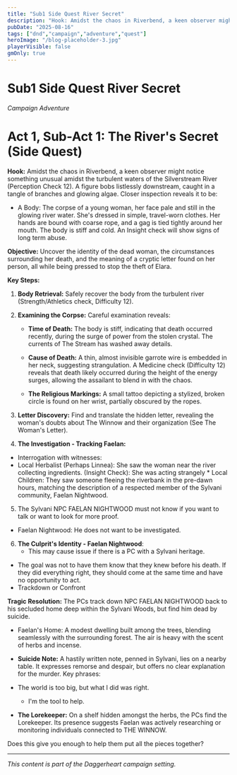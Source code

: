 ```yaml
---
title: "Sub1 Side Quest River Secret"
description: "Hook: Amidst the chaos in Riverbend, a keen observer might notice something unusual amidst the turbulent waters of the Silverstream River (Percepti..."
pubDate: "2025-08-16"
tags: ["dnd","campaign","adventure","quest"]
heroImage: "/blog-placeholder-3.jpg"
playerVisible: false
gmOnly: true
---
```



# Sub1 Side Quest River Secret
*Campaign Adventure*

# Act 1, Sub-Act 1: The River's Secret (Side Quest)

**Hook:** Amidst the chaos in Riverbend, a keen observer might notice something unusual amidst the turbulent waters of the Silverstream River (Perception Check 12). A figure bobs listlessly downstream, caught in a tangle of branches and glowing algae. Closer inspection reveals it to be:

* A Body: The corpse of a young woman, her face pale and still in the glowing river water. She's dressed in simple, travel-worn clothes. Her hands are bound with coarse rope, and a gag is tied tightly around her mouth. The body is stiff and cold. An Insight check will show signs of long term abuse.

**Objective:** Uncover the identity of the dead woman, the circumstances surrounding her death, and the meaning of a cryptic letter found on her person, all while being pressed to stop the theft of Elara.

**Key Steps:**

1.  **Body Retrieval:** Safely recover the body from the turbulent river (Strength/Athletics check, Difficulty 12).

2.  **Examining the Corpse:** Careful examination reveals:

    *   **Time of Death:** The body is stiff, indicating that death occurred recently, during the surge of power from the stolen crystal. The currents of The Stream has washed away details.
    *   **Cause of Death:** A thin, almost invisible garrote wire is embedded in her neck, suggesting strangulation. A Medicine check (Difficulty 12) reveals that death likely occurred during the height of the energy surges, allowing the assailant to blend in with the chaos.

    *   **The Religious Markings:** A small tattoo depicting a stylized, broken circle is found on her wrist, partially obscured by the ropes.

3.  **Letter Discovery:** Find and translate the hidden letter, revealing the woman's doubts about The Winnow and their organization (See The Woman's Letter).

4.  **The Investigation - Tracking Faelan:**

* Interrogation with witnesses:
* Local Herbalist (Perhaps Linnea): She saw the woman near the river collecting ingredients. (Insight Check): She was acting strangely
         * Local Children: They saw someone fleeing the riverbank in the pre-dawn hours, matching the description of a respected member of the Sylvani community, Faelan Nightwood.

5. The Sylvani NPC FAELAN NIGHTWOOD must not know if you want to talk or want to look for more proof. 
* Faelan Nightwood: He does not want to be investigated.

6.  **The Culprit's Identity - Faelan Nightwood**:
    * This may cause issue if there is a PC with a Sylvani heritage.
 * The goal was not to have them know that they knew before his death. If they did everything right, they should come at the same time and have no opportunity to act.
* Trackdown or Confront

**Tragic Resolution:**
The PCs track down NPC FAELAN NIGHTWOOD back to his secluded home deep within the Sylvani Woods, but find him dead by suicide.

*   Faelan's Home: A modest dwelling built among the trees, blending seamlessly with the surrounding forest. The air is heavy with the scent of herbs and incense.

*   **Suicide Note:** A hastily written note, penned in Sylvani, lies on a nearby table. It expresses remorse and despair, but offers no clear explanation for the murder. Key phrases:
 * The world is too big, but what I did was right.
   * I'm the tool to help.

*   **The Lorekeeper:** On a shelf hidden amongst the herbs, the PCs find the Lorekeeper. Its presence suggests Faelan was actively researching or monitoring individuals connected to THE WINNOW.

Does this give you enough to help them put all the pieces together?

---

*This content is part of the Daggerheart campaign setting.*